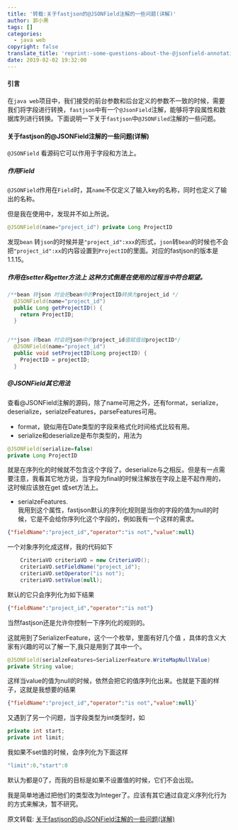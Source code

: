 ```yaml
---
title: '转载:关于fastjson的@JSONField注解的一些问题(详解)'
author: 郭小黑
tags: []
categories:
  - java web
copyright: false
translate_title: 'reprint:-some-questions-about-the-@jsonfield-annotation-of-fastjson-(detailed)'
date: 2019-02-02 19:32:00
---
```

#### 引言

在`java web`项目中，我们接受的前台参数和后台定义的参数不一致的时候，需要我们将字段进行转换，`fastjson`中有一个`@JsonField`注解，能够将字段属性和数据库列进行转换。下面说明一下关于`fastjson`中`@JSONFiled`注解的一些问题。

<!--more-->

#### 关于fastjson的@JSONField注解的一些问题(详解)

`@JSONField` 看源码它可以作用于字段和方法上。

#####  作用Field

`@JSONField`作用在`Field`时，其`name`不仅定义了输入key的名称，同时也定义了输出的名称。

但是我在使用中，发现并不如上所说。
```java
@JSONField(name="project_id") private Long ProjectID
```
发现`bean` 转`json`的时候并是`"project_id":xxx`的形式，`json`转`bean`的时候也不会把`"project_id":xx`的内容设置到`ProjectID`的里面。对应的fastjson的版本是1.1.15。

##### 作用在setter和getter方法上 这种方式倒是在使用的过程当中符合期望。

```java
/**bean 转json 时会把bean中的ProjectID转换为project_id */
  @JSONField(name="project_id")
  public Long getProjectID() {
    return ProjectID;
  }


/**json 转bean 时会把json中的project_id值赋值给projectID*/
  @JSONField(name="project_id")
  public void setProjectID(Long projectID) {
    ProjectID = projectID;
  }
```
##### @JSONField其它用法

查看@JSONField注解的源码，除了name可用之外，还有format，serialize，deserialize，serialzeFeatures，parseFeatures可用。

- format，貌似用在Date类型的字段来格式化时间格式比较有用。
- serialize和deserialize是布尔类型的，用法为

```java
@JSONField(serialize=false) 
private Long ProjectID
```

就是在序列化的时候就不包含这个字段了。deserialize与之相反。但是有一点需要注意，我看其它地方说，当字段为final的时候注解放在字段上是不起作用的，这时候应该放在get
或set方法上。

- serialzeFeatures.  
我用到这个属性，fastjson默认的序列化规则是当你的字段的值为null的时候，它是不会给你序列化这个字段的，例如我有一个这样的需求。

```json
{"fieldName":"project_id","operator":"is not","value":null}
```

一个对象序列化成这样，我的代码如下

```java
	CriteriaVO criteriaVO = new CriteriaVO();
    criteriaVO.setFieldName("project_id");
    criteriaVO.setOperator("is not");
    criteriaVO.setValue(null);
```

默认的它只会序列化为如下结果

```json
{"fieldName":"project_id","operator":"is not"}
```

当然fastjson还是允许你控制一下序列化的规则的。

这就用到了SerializerFeature，这个一个枚举，里面有好几个值 ，具体的含义大家有兴趣的可以了解一下,我只是用到了其中一个。

```java
@JSONField(serialzeFeatures=SerializerFeature.WriteMapNullValue)
private String value;
```

这样当value的值为null的时候，依然会把它的值序列化出来。也就是下面的样子，这就是我想要的结果

```json
{"fieldName":"project_id","operator":"is not","value":null}`
```

又遇到了另一个问题，当字段类型为int类型时，如

```java
private int start;
private int limit;
```

我如果不set值的时候，会序列化为下面这样

```java
"limit":0,"start":0
```

默认为都是0了，而我的目标是如果不设置值的时候，它们不会出现。

我是简单地通过把他们的类型改为Integer了。应该有其它通过自定义序列化行为的方式来解决，暂不研究。

原文转载: [关于fastjson的@JSONField注解的一些问题(详解)](https://www.jb51.net/article/105906.htm)






